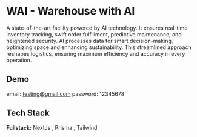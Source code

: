 
# WAI - Warehouse with AI

A state-of-the-art facility powered by AI technology. It ensures real-time inventory tracking, swift order fulfillment, predictive maintenance, and heightened security. AI processes data for smart decision-making, optimizing space and enhancing sustainability. This streamlined approach reshapes logistics, ensuring maximum efficiency and accuracy in every operation.






## Demo

email: testing@gmail.com
password: 12345678

## Tech Stack

**Fullstack:** NextJs , Prisma , Tailwind



